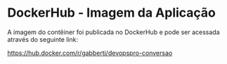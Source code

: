 # DockerHub - Imagem da Aplicação

A imagem do contêiner foi publicada no DockerHub e pode ser acessada através do seguinte link:

https://hub.docker.com/r/gabberti/devopspro-conversao